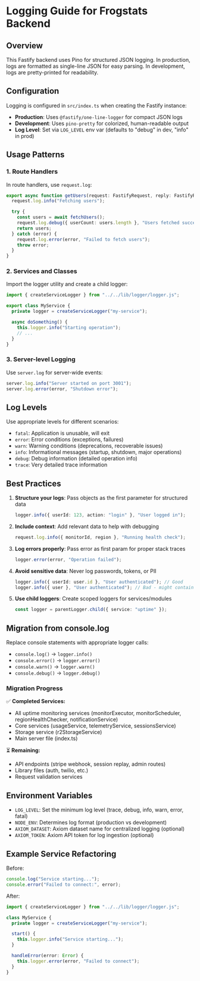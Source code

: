 # Logging Guide for Frogstats Backend

## Overview

This Fastify backend uses Pino for structured JSON logging. In production, logs are formatted as single-line JSON for easy parsing. In development, logs are pretty-printed for readability.

## Configuration

Logging is configured in `src/index.ts` when creating the Fastify instance:

- **Production**: Uses `@fastify/one-line-logger` for compact JSON logs
- **Development**: Uses `pino-pretty` for colorized, human-readable output
- **Log Level**: Set via `LOG_LEVEL` env var (defaults to "debug" in dev, "info" in prod)

## Usage Patterns

### 1. Route Handlers

In route handlers, use `request.log`:

```typescript
export async function getUsers(request: FastifyRequest, reply: FastifyReply) {
  request.log.info("Fetching users");

  try {
    const users = await fetchUsers();
    request.log.debug({ userCount: users.length }, "Users fetched successfully");
    return users;
  } catch (error) {
    request.log.error(error, "Failed to fetch users");
    throw error;
  }
}
```

### 2. Services and Classes

Import the logger utility and create a child logger:

```typescript
import { createServiceLogger } from "../../lib/logger/logger.js";

export class MyService {
  private logger = createServiceLogger("my-service");

  async doSomething() {
    this.logger.info("Starting operation");
    // ...
  }
}
```

### 3. Server-level Logging

Use `server.log` for server-wide events:

```typescript
server.log.info("Server started on port 3001");
server.log.error(error, "Shutdown error");
```

## Log Levels

Use appropriate levels for different scenarios:

- `fatal`: Application is unusable, will exit
- `error`: Error conditions (exceptions, failures)
- `warn`: Warning conditions (deprecations, recoverable issues)
- `info`: Informational messages (startup, shutdown, major operations)
- `debug`: Debug information (detailed operation info)
- `trace`: Very detailed trace information

## Best Practices

1. **Structure your logs**: Pass objects as the first parameter for structured data

   ```typescript
   logger.info({ userId: 123, action: "login" }, "User logged in");
   ```

2. **Include context**: Add relevant data to help with debugging

   ```typescript
   request.log.info({ monitorId, region }, "Running health check");
   ```

3. **Log errors properly**: Pass error as first param for proper stack traces

   ```typescript
   logger.error(error, "Operation failed");
   ```

4. **Avoid sensitive data**: Never log passwords, tokens, or PII

   ```typescript
   logger.info({ userId: user.id }, "User authenticated"); // Good
   logger.info({ user }, "User authenticated"); // Bad - might contain password
   ```

5. **Use child loggers**: Create scoped loggers for services/modules
   ```typescript
   const logger = parentLogger.child({ service: "uptime" });
   ```

## Migration from console.log

Replace console statements with appropriate logger calls:

- `console.log()` → `logger.info()`
- `console.error()` → `logger.error()`
- `console.warn()` → `logger.warn()`
- `console.debug()` → `logger.debug()`

### Migration Progress

✅ **Completed Services:**

- All uptime monitoring services (monitorExecutor, monitorScheduler, regionHealthChecker, notificationService)
- Core services (usageService, telemetryService, sessionsService)
- Storage service (r2StorageService)
- Main server file (index.ts)

⏳ **Remaining:**

- API endpoints (stripe webhook, session replay, admin routes)
- Library files (auth, twilio, etc.)
- Request validation services

## Environment Variables

- `LOG_LEVEL`: Set the minimum log level (trace, debug, info, warn, error, fatal)
- `NODE_ENV`: Determines log format (production vs development)
- `AXIOM_DATASET`: Axiom dataset name for centralized logging (optional)
- `AXIOM_TOKEN`: Axiom API token for log ingestion (optional)

## Example Service Refactoring

Before:

```typescript
console.log("Service starting...");
console.error("Failed to connect:", error);
```

After:

```typescript
import { createServiceLogger } from "../../lib/logger/logger.js";

class MyService {
  private logger = createServiceLogger("my-service");

  start() {
    this.logger.info("Service starting...");
  }

  handleError(error: Error) {
    this.logger.error(error, "Failed to connect");
  }
}
```
